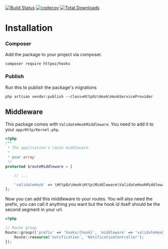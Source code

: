 [![Build Status](https://travis-ci.org/httpoz/hook.svg)](https://travis-ci.org/httpoz/hook)
[![codecov](https://codecov.io/gh/httpoz/hook/branch/master/graph/badge.svg)](https://codecov.io/gh/httpoz/hook)
[![Total Downloads](https://poser.pugx.org/httpoz/hook/d/total.svg)](https://packagist.org/packages/httpoz/hook)


# Installation

### Composer
Add the package to your project via composer.
```
composer require httpoz/hooks
```

### Publish
Run this to publish the package's migrations
```
php artisan vendor:publish --class=HttpOz\Hook\HookServiceProvider
```

## Middleware
This package comes with `ValidateHookMiddleware`. You need to add it to your `app/Http/Kernel.php`.

```php
<?php
/**
 * The application's route middleware.
 *
 * @var array
 */
protected $routeMiddleware = [

    // ...

    'validateHook' => \HttpOz\Hook\Http\Middleware\ValidateHookMiddleware::class,
];
```

Now you can add this middleware to your routes. You will also need the prefix, you can call it anything you want but the hook id itself should be the second segment in your url.
```php
<?php

// Route group
Route::group(['prefix' => 'hooks/{hook}', 'middleware' => 'validateHook'], function(){
    Route::resource('notification', 'NotificationController');
});
```